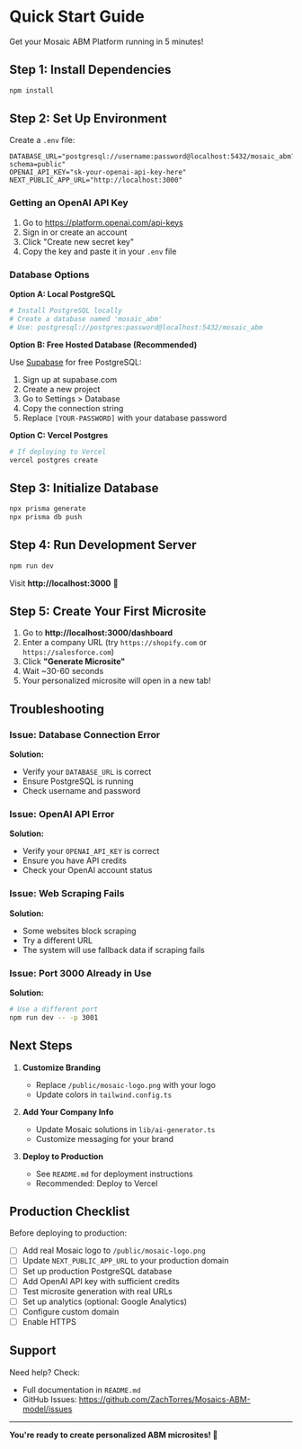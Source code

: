 # Quick Start Guide

Get your Mosaic ABM Platform running in 5 minutes!

## Step 1: Install Dependencies

```bash
npm install
```

## Step 2: Set Up Environment

Create a `.env` file:

```env
DATABASE_URL="postgresql://username:password@localhost:5432/mosaic_abm?schema=public"
OPENAI_API_KEY="sk-your-openai-api-key-here"
NEXT_PUBLIC_APP_URL="http://localhost:3000"
```

### Getting an OpenAI API Key

1. Go to https://platform.openai.com/api-keys
2. Sign in or create an account
3. Click "Create new secret key"
4. Copy the key and paste it in your `.env` file

### Database Options

**Option A: Local PostgreSQL**
```bash
# Install PostgreSQL locally
# Create a database named 'mosaic_abm'
# Use: postgresql://postgres:password@localhost:5432/mosaic_abm
```

**Option B: Free Hosted Database (Recommended)**

Use [Supabase](https://supabase.com) for free PostgreSQL:
1. Sign up at supabase.com
2. Create a new project
3. Go to Settings > Database
4. Copy the connection string
5. Replace `[YOUR-PASSWORD]` with your database password

**Option C: Vercel Postgres**
```bash
# If deploying to Vercel
vercel postgres create
```

## Step 3: Initialize Database

```bash
npx prisma generate
npx prisma db push
```

## Step 4: Run Development Server

```bash
npm run dev
```

Visit **http://localhost:3000** 🎉

## Step 5: Create Your First Microsite

1. Go to **http://localhost:3000/dashboard**
2. Enter a company URL (try `https://shopify.com` or `https://salesforce.com`)
3. Click **"Generate Microsite"**
4. Wait ~30-60 seconds
5. Your personalized microsite will open in a new tab!

## Troubleshooting

### Issue: Database Connection Error

**Solution:**
- Verify your `DATABASE_URL` is correct
- Ensure PostgreSQL is running
- Check username and password

### Issue: OpenAI API Error

**Solution:**
- Verify your `OPENAI_API_KEY` is correct
- Ensure you have API credits
- Check your OpenAI account status

### Issue: Web Scraping Fails

**Solution:**
- Some websites block scraping
- Try a different URL
- The system will use fallback data if scraping fails

### Issue: Port 3000 Already in Use

**Solution:**
```bash
# Use a different port
npm run dev -- -p 3001
```

## Next Steps

1. **Customize Branding**
   - Replace `/public/mosaic-logo.png` with your logo
   - Update colors in `tailwind.config.ts`

2. **Add Your Company Info**
   - Update Mosaic solutions in `lib/ai-generator.ts`
   - Customize messaging for your brand

3. **Deploy to Production**
   - See `README.md` for deployment instructions
   - Recommended: Deploy to Vercel

## Production Checklist

Before deploying to production:

- [ ] Add real Mosaic logo to `/public/mosaic-logo.png`
- [ ] Update `NEXT_PUBLIC_APP_URL` to your production domain
- [ ] Set up production PostgreSQL database
- [ ] Add OpenAI API key with sufficient credits
- [ ] Test microsite generation with real URLs
- [ ] Set up analytics (optional: Google Analytics)
- [ ] Configure custom domain
- [ ] Enable HTTPS

## Support

Need help? Check:
- Full documentation in `README.md`
- GitHub Issues: https://github.com/ZachTorres/Mosaics-ABM-model/issues

---

**You're ready to create personalized ABM microsites! 🚀**
